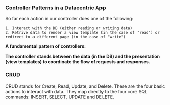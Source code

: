 ### Controller Patterns in a Datacentric App

So far each action in our controller does one of the following:

    1. Interact with the DB (either reading or writing data)
    2. Retrive data to render a view template (in the case of "read") or redirect to a different page (in the case of "write")

**A fundamental pattern of controllers:**

**The controller stands between the data (in the DB) and the presentation (view templates) to coordinate the flow of requests and responses.**


### CRUD

CRUD stands for Create, Read, Update, and Delete.
These are the four basic actions to interact with data. They map directly to the four core SQL commands: INSERT, SELECT, UPDATE and DELETE.
